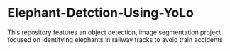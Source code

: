 # Elephant-Detction-Using-YoLo
This repository features an object detection, image segmentation project focused on identifying elephants in railway tracks to avoid train accidents
